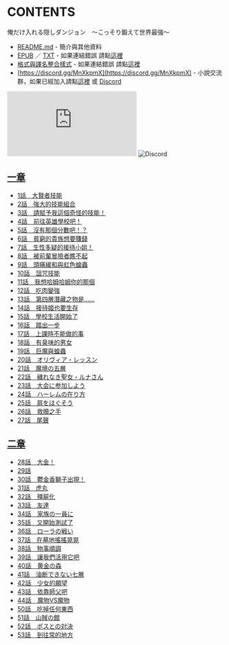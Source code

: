 # CONTENTS

俺だけ入れる隠しダンジョン　〜こっそり鍛えて世界最強〜


- [README.md](README.md) - 簡介與其他資料
- [EPUB](https://gitlab.com/demonovel/epub-txt/blob/master/syosetu_out/%E5%8F%AA%E6%9C%89%E6%88%91%E9%80%B2%E5%85%A5%E7%9A%84%E9%9A%B1%E8%97%8F%E5%9C%B0%E4%B8%8B%E5%9F%8E%EF%BD%9E%E6%82%84%E6%82%84%E9%8D%9B%E7%85%89%E6%88%90%E7%82%BA%E4%B8%96%E7%95%8C%E6%9C%80%E5%BC%B7%EF%BD%9E.epub) ／ [TXT](https://gitlab.com/demonovel/epub-txt/blob/master/syosetu_out/out/%E5%8F%AA%E6%9C%89%E6%88%91%E9%80%B2%E5%85%A5%E7%9A%84%E9%9A%B1%E8%97%8F%E5%9C%B0%E4%B8%8B%E5%9F%8E%EF%BD%9E%E6%82%84%E6%82%84%E9%8D%9B%E7%85%89%E6%88%90%E7%82%BA%E4%B8%96%E7%95%8C.out.txt) - 如果連結錯誤 請點[這裡](https://gitlab.com/demonovel/epub-txt/tree/master)
- [格式與譯名整合樣式](https://github.com/bluelovers/node-novel/blob/master/lib/locales/%E4%BF%BA%E3%81%A0%E3%81%91%E5%85%A5%E3%82%8C%E3%82%8B%E9%9A%A0%E3%81%97%E3%83%80%E3%83%B3%E3%82%B8%E3%83%A7%E3%83%B3%E3%80%80%E3%80%9C%E3%81%93%E3%81%A3%E3%81%9D%E3%82%8A%E9%8D%9B%E3%81%88%E3%81%A6%E4%B8%96%E7%95%8C%E6%9C%80%E5%BC%B7%E3%80%9C.ts) - 如果連結錯誤 請點[這裡](https://github.com/bluelovers/node-novel/tree/master/lib/locales)
- [https://discord.gg/MnXkpmX](https://discord.gg/MnXkpmX) - 小說交流群，如果已經加入請點[這裡](https://discordapp.com/channels/467794087769014273/467794088285175809) 或 [Discord](https://discordapp.com/channels/@me)


![導航目錄](https://chart.apis.google.com/chart?cht=qr&chs=150x150&chl=https://gitee.com/bluelovers/novel/blob/master/syosetu/俺だけ入れる隠しダンジョン　〜こっそり鍛えて世界最強〜/導航目錄.md)  ![Discord](https://chart.apis.google.com/chart?cht=qr&chs=150x150&chl=https://discord.gg/MnXkpmX)




## [一章](00000_%E4%B8%80%E7%AB%A0)

- [1話　大賢者技能](00000_%E4%B8%80%E7%AB%A0/1%E8%A9%B1%E3%80%80%E5%A4%A7%E8%B3%A2%E8%80%85%E6%8A%80%E8%83%BD.txt)
- [2話　強大的技能組合](00000_%E4%B8%80%E7%AB%A0/2%E8%A9%B1%E3%80%80%E5%BC%B7%E5%A4%A7%E7%9A%84%E6%8A%80%E8%83%BD%E7%B5%84%E5%90%88.txt)
- [3話　請賦予我這個奇怪的技能！](00000_%E4%B8%80%E7%AB%A0/3%E8%A9%B1%E3%80%80%E8%AB%8B%E8%B3%A6%E4%BA%88%E6%88%91%E9%80%99%E5%80%8B%E5%A5%87%E6%80%AA%E7%9A%84%E6%8A%80%E8%83%BD%EF%BC%81.txt)
- [4話　前往英雄學校吧！](00000_%E4%B8%80%E7%AB%A0/4%E8%A9%B1%E3%80%80%E5%89%8D%E5%BE%80%E8%8B%B1%E9%9B%84%E5%AD%B8%E6%A0%A1%E5%90%A7%EF%BC%81.txt)
- [5話　沒有那個分數吧！？](00000_%E4%B8%80%E7%AB%A0/5%E8%A9%B1%E3%80%80%E6%B2%92%E6%9C%89%E9%82%A3%E5%80%8B%E5%88%86%E6%95%B8%E5%90%A7%EF%BC%81%EF%BC%9F.txt)
- [6話　貧窮的貴族想要賺錢](00000_%E4%B8%80%E7%AB%A0/6%E8%A9%B1%E3%80%80%E8%B2%A7%E7%AA%AE%E7%9A%84%E8%B2%B4%E6%97%8F%E6%83%B3%E8%A6%81%E8%B3%BA%E9%8C%A2.txt)
- [7話　生性多疑的接待小姐！](00000_%E4%B8%80%E7%AB%A0/7%E8%A9%B1%E3%80%80%E7%94%9F%E6%80%A7%E5%A4%9A%E7%96%91%E7%9A%84%E6%8E%A5%E5%BE%85%E5%B0%8F%E5%A7%90%EF%BC%81.txt)
- [8話　被前輩冒險者瞧不起](00000_%E4%B8%80%E7%AB%A0/8%E8%A9%B1%E3%80%80%E8%A2%AB%E5%89%8D%E8%BC%A9%E5%86%92%E9%9A%AA%E8%80%85%E7%9E%A7%E4%B8%8D%E8%B5%B7.txt)
- [9話　頭痛緩和與虹色蝗蟲](00000_%E4%B8%80%E7%AB%A0/9%E8%A9%B1%E3%80%80%E9%A0%AD%E7%97%9B%E7%B7%A9%E5%92%8C%E8%88%87%E8%99%B9%E8%89%B2%E8%9D%97%E8%9F%B2.txt)
- [10話　詛咒技能](00000_%E4%B8%80%E7%AB%A0/10%E8%A9%B1%E3%80%80%E8%A9%9B%E5%92%92%E6%8A%80%E8%83%BD.txt)
- [11話　我想哈姆哈姆你的那個](00000_%E4%B8%80%E7%AB%A0/11%E8%A9%B1%E3%80%80%E6%88%91%E6%83%B3%E5%93%88%E5%A7%86%E5%93%88%E5%A7%86%E4%BD%A0%E7%9A%84%E9%82%A3%E5%80%8B.txt)
- [12話　吃肉變強](00000_%E4%B8%80%E7%AB%A0/12%E8%A9%B1%E3%80%80%E5%90%83%E8%82%89%E8%AE%8A%E5%BC%B7.txt)
- [13話　第四層潛藏之物是……](00000_%E4%B8%80%E7%AB%A0/13%E8%A9%B1%E3%80%80%E7%AC%AC%E5%9B%9B%E5%B1%A4%E6%BD%9B%E8%97%8F%E4%B9%8B%E7%89%A9%E6%98%AF%E2%80%A6%E2%80%A6.txt)
- [14話　接待姬也要生存](00000_%E4%B8%80%E7%AB%A0/14%E8%A9%B1%E3%80%80%E6%8E%A5%E5%BE%85%E5%A7%AC%E4%B9%9F%E8%A6%81%E7%94%9F%E5%AD%98.txt)
- [15話　學校生活開始了](00000_%E4%B8%80%E7%AB%A0/15%E8%A9%B1%E3%80%80%E5%AD%B8%E6%A0%A1%E7%94%9F%E6%B4%BB%E9%96%8B%E5%A7%8B%E4%BA%86.txt)
- [16話　踏出一步](00000_%E4%B8%80%E7%AB%A0/16%E8%A9%B1%E3%80%80%E8%B8%8F%E5%87%BA%E4%B8%80%E6%AD%A5.txt)
- [17話　上課時不能做的事](00000_%E4%B8%80%E7%AB%A0/17%E8%A9%B1%E3%80%80%E4%B8%8A%E8%AA%B2%E6%99%82%E4%B8%8D%E8%83%BD%E5%81%9A%E7%9A%84%E4%BA%8B.txt)
- [18話　有臭味的男女](00000_%E4%B8%80%E7%AB%A0/18%E8%A9%B1%E3%80%80%E6%9C%89%E8%87%AD%E5%91%B3%E7%9A%84%E7%94%B7%E5%A5%B3.txt)
- [19話　巨魔與蝗蟲](00000_%E4%B8%80%E7%AB%A0/19%E8%A9%B1%E3%80%80%E5%B7%A8%E9%AD%94%E8%88%87%E8%9D%97%E8%9F%B2.txt)
- [20話　オリヴィア・レッスン](00000_%E4%B8%80%E7%AB%A0/20%E8%A9%B1%E3%80%80%E3%82%AA%E3%83%AA%E3%83%B4%E3%82%A3%E3%82%A2%E3%83%BB%E3%83%AC%E3%83%83%E3%82%B9%E3%83%B3.txt)
- [21話　魔境の五層](00000_%E4%B8%80%E7%AB%A0/21%E8%A9%B1%E3%80%80%E9%AD%94%E5%A2%83%E3%81%AE%E4%BA%94%E5%B1%A4.txt)
- [22話　穢れなき聖女・ルナさん](00000_%E4%B8%80%E7%AB%A0/22%E8%A9%B1%E3%80%80%E7%A9%A2%E3%82%8C%E3%81%AA%E3%81%8D%E8%81%96%E5%A5%B3%E3%83%BB%E3%83%AB%E3%83%8A%E3%81%95%E3%82%93.txt)
- [23話　大会に参加しよう](00000_%E4%B8%80%E7%AB%A0/23%E8%A9%B1%E3%80%80%E5%A4%A7%E4%BC%9A%E3%81%AB%E5%8F%82%E5%8A%A0%E3%81%97%E3%82%88%E3%81%86.txt)
- [24話　ハーレムの在り方](00000_%E4%B8%80%E7%AB%A0/24%E8%A9%B1%E3%80%80%E3%83%8F%E3%83%BC%E3%83%AC%E3%83%A0%E3%81%AE%E5%9C%A8%E3%82%8A%E6%96%B9.txt)
- [25話　肩をほぐそう](00000_%E4%B8%80%E7%AB%A0/25%E8%A9%B1%E3%80%80%E8%82%A9%E3%82%92%E3%81%BB%E3%81%90%E3%81%9D%E3%81%86.txt)
- [26話　救贖之手](00000_%E4%B8%80%E7%AB%A0/26%E8%A9%B1%E3%80%80%E6%95%91%E8%B4%96%E4%B9%8B%E6%89%8B.txt)
- [27話　尾聲](00000_%E4%B8%80%E7%AB%A0/27%E8%A9%B1%E3%80%80%E5%B0%BE%E8%81%B2.txt)


## [二章](00010_%E4%BA%8C%E7%AB%A0)

- [28話　大金！](00010_%E4%BA%8C%E7%AB%A0/00010_28%E8%A9%B1%E3%80%80%E5%A4%A7%E9%87%91%EF%BC%81.txt)
- [29話](00010_%E4%BA%8C%E7%AB%A0/00020_29%E8%A9%B1.txt)
- [30話　鬱金香獅子出現！](00010_%E4%BA%8C%E7%AB%A0/00030_30%E8%A9%B1%E3%80%80%E9%AC%B1%E9%87%91%E9%A6%99%E7%8D%85%E5%AD%90%E5%87%BA%E7%8F%BE%EF%BC%81.txt)
- [31話　虎丸](00010_%E4%BA%8C%E7%AB%A0/00040_31%E8%A9%B1%E3%80%80%E8%99%8E%E4%B8%B8.txt)
- [32話　殭屍化](00010_%E4%BA%8C%E7%AB%A0/00050_32%E8%A9%B1%E3%80%80%E6%AE%AD%E5%B1%8D%E5%8C%96.txt)
- [33話　友達](00010_%E4%BA%8C%E7%AB%A0/00060_33%E8%A9%B1%E3%80%80%E5%8F%8B%E9%81%94.txt)
- [34話　家族の一員に](00010_%E4%BA%8C%E7%AB%A0/00070_34%E8%A9%B1%E3%80%80%E5%AE%B6%E6%97%8F%E3%81%AE%E4%B8%80%E5%93%A1%E3%81%AB.txt)
- [35話　又開始測試了](00010_%E4%BA%8C%E7%AB%A0/00080_35%E8%A9%B1%E3%80%80%E5%8F%88%E9%96%8B%E5%A7%8B%E6%B8%AC%E8%A9%A6%E4%BA%86.txt)
- [36話　ローラの戦い](00010_%E4%BA%8C%E7%AB%A0/00090_36%E8%A9%B1%E3%80%80%E3%83%AD%E3%83%BC%E3%83%A9%E3%81%AE%E6%88%A6%E3%81%84.txt)
- [37話　在墓地搖搖晃晃](00010_%E4%BA%8C%E7%AB%A0/00100_37%E8%A9%B1%E3%80%80%E5%9C%A8%E5%A2%93%E5%9C%B0%E6%90%96%E6%90%96%E6%99%83%E6%99%83.txt)
- [38話　物事順調](00010_%E4%BA%8C%E7%AB%A0/00110_38%E8%A9%B1%E3%80%80%E7%89%A9%E4%BA%8B%E9%A0%86%E8%AA%BF.txt)
- [39話　讓我們活用它吧](00010_%E4%BA%8C%E7%AB%A0/00120_39%E8%A9%B1%E3%80%80%E8%AE%93%E6%88%91%E5%80%91%E6%B4%BB%E7%94%A8%E5%AE%83%E5%90%A7.txt)
- [40話　黄金の森](00010_%E4%BA%8C%E7%AB%A0/00130_40%E8%A9%B1%E3%80%80%E9%BB%84%E9%87%91%E3%81%AE%E6%A3%AE.txt)
- [41話　油断できない七層](00010_%E4%BA%8C%E7%AB%A0/00140_41%E8%A9%B1%E3%80%80%E6%B2%B9%E6%96%AD%E3%81%A7%E3%81%8D%E3%81%AA%E3%81%84%E4%B8%83%E5%B1%A4.txt)
- [42話　少女的願望](00010_%E4%BA%8C%E7%AB%A0/00150_42%E8%A9%B1%E3%80%80%E5%B0%91%E5%A5%B3%E7%9A%84%E9%A1%98%E6%9C%9B.txt)
- [43話　依靠師父吧](00010_%E4%BA%8C%E7%AB%A0/00160_43%E8%A9%B1%E3%80%80%E4%BE%9D%E9%9D%A0%E5%B8%AB%E7%88%B6%E5%90%A7.txt)
- [44話　魔物VS魔物](00010_%E4%BA%8C%E7%AB%A0/00170_44%E8%A9%B1%E3%80%80%E9%AD%94%E7%89%A9VS%E9%AD%94%E7%89%A9.txt)
- [50話　吃掉任何東西](00010_%E4%BA%8C%E7%AB%A0/00230_50%E8%A9%B1%E3%80%80%E5%90%83%E6%8E%89%E4%BB%BB%E4%BD%95%E6%9D%B1%E8%A5%BF.txt)
- [51話　山賊の館](00010_%E4%BA%8C%E7%AB%A0/00240_51%E8%A9%B1%E3%80%80%E5%B1%B1%E8%B3%8A%E3%81%AE%E9%A4%A8.txt)
- [52話　ボスとの対決](00010_%E4%BA%8C%E7%AB%A0/00250_52%E8%A9%B1%E3%80%80%E3%83%9C%E3%82%B9%E3%81%A8%E3%81%AE%E5%AF%BE%E6%B1%BA.txt)
- [53話　到往常的地方](00010_%E4%BA%8C%E7%AB%A0/00260_53%E8%A9%B1%E3%80%80%E5%88%B0%E5%BE%80%E5%B8%B8%E7%9A%84%E5%9C%B0%E6%96%B9.txt)

